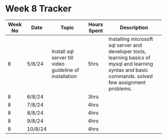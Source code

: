 # Week 8 Tracker

| Week No | Date    | Topic                                   | Hours Spent | Description                                                                                                                                                                        |
| ------- | ------- | --------------------------------------- | ----------- | ---------------------------------------------------------------------------------------------------------------------------------------------------------------------------------- |
| 8       | 5/8/24 | Install sql server till video guideline of installation | 5hrs        | Installing microsoft sql server and developer tools, learning basics of mysql and learning syntax and basic commands. solved few assignment problems. |
| 8       | 6/8/24 |                                         | 3hrs        |
| 8       | 7/8/24 |                                         | 4hrs        |
| 8       |  8/8/24 |                                         | 4hrs        |
| 8       | 9/8/24 |                                         | 4hrs        |
| 8       | 10/8/24  |                                         | 4hrs        |
